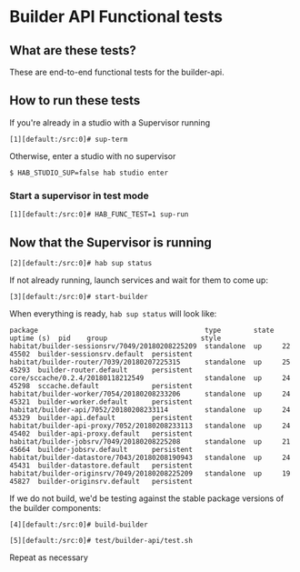 # Builder API Functional tests

## What are these tests?

These are end-to-end functional tests for the builder-api.

## How to run these tests

If you're already in a studio with a Supervisor running

```
[1][default:/src:0]# sup-term
```

Otherwise, enter a studio with no supervisor

```
$ HAB_STUDIO_SUP=false hab studio enter
```

### Start a supervisor in test mode

```
[1][default:/src:0]# HAB_FUNC_TEST=1 sup-run
```

## Now that the Supervisor is running

```
[2][default:/src:0]# hab sup status
```

If not already running, launch services and wait for them to come up:
```
[3][default:/src:0]# start-builder
```
When everything is ready, `hab sup status` will look like:
```
package                                         type        state  uptime (s)  pid    group                       style
habitat/builder-sessionsrv/7049/20180208225209  standalone  up     22          45502  builder-sessionsrv.default  persistent
habitat/builder-router/7039/20180207225315      standalone  up     25          45293  builder-router.default      persistent
core/sccache/0.2.4/20180118212549               standalone  up     24          45298  sccache.default             persistent
habitat/builder-worker/7054/20180208233206      standalone  up     24          45321  builder-worker.default      persistent
habitat/builder-api/7052/20180208233114         standalone  up     24          45329  builder-api.default         persistent
habitat/builder-api-proxy/7052/20180208233113   standalone  up     24          45402  builder-api-proxy.default   persistent
habitat/builder-jobsrv/7049/20180208225208      standalone  up     21          45664  builder-jobsrv.default      persistent
habitat/builder-datastore/7043/20180208190943   standalone  up     24          45431  builder-datastore.default   persistent
habitat/builder-originsrv/7049/20180208225209   standalone  up     19          45827  builder-originsrv.default   persistent
```
If we do not build, we'd be testing against the stable package versions of the
builder components:
```
[4][default:/src:0]# build-builder
```
```
[5][default:/src:0]# test/builder-api/test.sh
```
Repeat as necessary